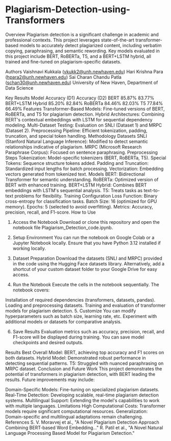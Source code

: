 # Plagiarism-Detection-using-Transformers
Overview
Plagiarism detection is a significant challenge in academic and professional contexts. This project leverages state-of-the-art transformer-based models to accurately detect plagiarized content, including verbatim copying, paraphrasing, and semantic rewording. Key models evaluated in this project include BERT, RoBERTa, T5, and a BERT+LSTM hybrid, all trained and fine-tuned on plagiarism-specific datasets.

Authors
Vaishnavi Kukkala (vkukk2@unh.newhaven.edu)
Hari Krishna Para (hpara2@unh.newhaven.edu)
Sai Charan Chandu Patla (schan30@unh.newhaven.edu)
University of New Haven, Department of Data Science

Key Results
Model	Accuracy (D1)	Accuracy (D2)
BERT	85.87%	83.77%
BERT+LSTM Hybrid	85.20%	82.84%
RoBERTa	84.46%	82.03%
T5	77.84%	66.49%
Features
Transformer-Based Models: Fine-tuned versions of BERT, RoBERTa, and T5 for plagiarism detection.
Hybrid Architectures: Combining BERT's contextual embeddings with LSTM for sequential dependency modeling.
Multi-Dataset Testing: Evaluation on SNLI (Dataset 1) and MRPC (Dataset 2).
Preprocessing Pipeline: Efficient tokenization, padding, truncation, and special token handling.
Methodology
Datasets
SNLI (Stanford Natural Language Inference): Modified to detect semantic relationships indicative of plagiarism.
MRPC (Microsoft Research Paraphrase Corpus): Focused on sentence paraphrasing.
Preprocessing Steps
Tokenization: Model-specific tokenizers (BERT, RoBERTa, T5).
Special Tokens: Sequence structure tokens added.
Padding and Truncation: Standardized input lengths for batch processing.
Vectorization: Embedding vectors generated from tokenized text.
Models
BERT: Bidirectional Transformer for semantic understanding.
RoBERTa: Optimized version of BERT with enhanced training.
BERT+LSTM Hybrid: Combines BERT embeddings with LSTM's sequential analysis.
T5: Treats tasks as text-to-text problems for flexibility.
Training Configuration
Loss Function: Binary cross-entropy for classification tasks.
Batch Size: 16 (optimized for GPU memory).
Epochs: 5 (selected to avoid overfitting).
Metrics: Accuracy, precision, recall, and F1-score.
How to Use
1. Access the Notebook
Download or clone this repository and open the notebook file Plagiarism_Detection_code.ipynb.

2. Setup Environment
You can run the notebook on Google Colab or a Jupyter Notebook locally. Ensure that you have Python 3.12 installed if working locally.

3. Dataset Preparation
Download the datasets (SNLI and MRPC) provided in the code using the Hugging Face datasets library.
Alternatively, add a shortcut of your custom dataset folder to your Google Drive for easy access.
4. Run the Notebook
Execute the cells in the notebook sequentially. The notebook covers:

Installation of required dependencies (transformers, datasets, pandas).
Loading and preprocessing datasets.
Training and evaluation of transformer models for plagiarism detection.
5. Customize
You can modify hyperparameters such as batch size, learning rate, etc. Experiment with additional models or datasets for comparative analysis.

6. Save Results
Evaluation metrics such as accuracy, precision, recall, and F1-score will be displayed during training. You can save model checkpoints and desired outputs.

Results
Best Overall Model: BERT, achieving top accuracy and F1 scores on both datasets.
Hybrid Model: Demonstrated robust performance in detecting sequential patterns.
T5: Struggled with nuanced paraphrasing on MRPC dataset.
Conclusion and Future Work
This project demonstrates the potential of transformers in plagiarism detection, with BERT leading the results. Future improvements may include:

Domain-Specific Models: Fine-tuning on specialized plagiarism datasets.
Real-Time Detection: Developing scalable, real-time plagiarism detection systems.
Multilingual Support: Extending the model's capabilities to work with multiple languages.
Limitations
High Computational Costs: Transformer models require significant computational resources.
Generalization: Domain-specific and multilingual adaptations remain challenging.
References
S. V. Moravvej et al., "A Novel Plagiarism Detection Approach Combining BERT-based Word Embedding..."
R. Patil et al., "A Novel Natural Language Processing Based Model for Plagiarism Detection."
